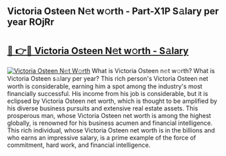 ## Victoria Osteen N𝚎t w𝚘rth - Part-X1P S𝚊lary per year ROjRr

# <h2><a href="http://gc1luc.nevu.top/?p=Victoria+Osteen">🔗 👉🔴 Victoria Osteen N𝚎t w𝚘rth - S𝚊lary</a></h2>

[![Victoria Osteen N𝚎t W𝚘rth](https://i.imgur.com/Oavwk0R.jpeg)](http://gc1luc.nevu.top/?p=Victoria+Osteen)
What is Victoria Osteen n𝚎t w𝚘rth? What is Victoria Osteen s𝚊lary per year?
This rich person's Victoria Osteen net worth is considerable, earning him a spot among the industry's most financially successful. His income from his job is considerable, but it is eclipsed by Victoria Osteen net worth, which is thought to be amplified by his diverse business pursuits and extensive real estate assets. This prosperous man, whose Victoria Osteen net worth is among the highest globally, is renowned for his business acumen and financial intelligence. This rich individual, whose Victoria Osteen net worth is in the billions and who earns an impressive salary, is a prime example of the force of commitment, hard work, and financial intelligence.
